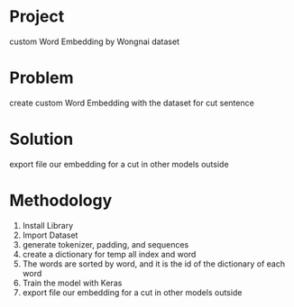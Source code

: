 # Project
custom Word Embedding by Wongnai dataset

# Problem
create custom Word Embedding with the dataset for cut sentence

# Solution
export file our embedding for a cut in other models outside

# Methodology
1. Install Library
2. Import Dataset
3. generate tokenizer, padding, and sequences 
4. create a dictionary for temp all index and word
5. The words are sorted by word, and it is the id of the dictionary of each word
6. Train the model with Keras
7. export file our embedding for a cut in other models outside
